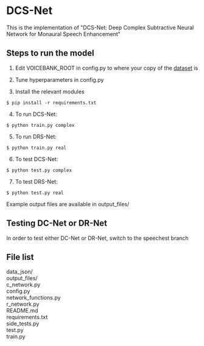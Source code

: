 # DCS-Net

This is the implementation of "DCS-Net: Deep Complex Subtractive Neural Network for Monaural Speech Enhancement"

## Steps to run the model

1. Edit VOICEBANK_ROOT in config.py to where your copy of the [dataset](https://datashare.ed.ac.uk/handle/10283/1942?show=full) is

2. Tune hyperparameters in config.py

3. Install the relevant modules
```
$ pip install -r requirements.txt
```

4. To run DCS-Net:
```
$ python train.py complex
```

5. To run DRS-Net:
```
$ python train.py real
```

6. To test DCS-Net:
```
$ python test.py complex
```

7. To test DRS-Net:
```
$ python test.py real
```

Example output files are available in output_files/

## Testing DC-Net or DR-Net
In order to test either DC-Net or DR-Net, switch to the speechest branch

## File list
data_json/ \
output_files/ \
c_network.py \
config.py \
network_functions.py \
r_network.py \
README.md \
requirements.txt \
side_tests.py \
test.py \
train.py
